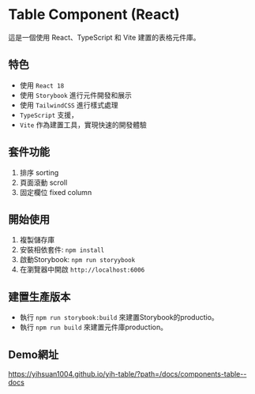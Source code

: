 # Table Component (React)

這是一個使用 React、TypeScript 和 Vite 建置的表格元件庫。

## 特色

- 使用 `React 18` 
- 使用 `Storybook` 進行元件開發和展示
- 使用 `TailwindCSS` 進行樣式處理
- `TypeScript` 支援，
- `Vite` 作為建置工具，實現快速的開發體驗

## 套件功能
1. 排序 sorting
2. 頁面滾動 scroll
3. 固定欄位 fixed column

## 開始使用
1. 複製儲存庫
2. 安裝相依套件: `npm install`
3. 啟動Storybook: `npm run storyybook`
4. 在瀏覽器中開啟 `http://localhost:6006`

## 建置生產版本

- 執行 `npm run storybook:build` 來建置Storybook的productio。
- 執行 `npm run build` 來建置元件庫production。

## Demo網址
https://yihsuan1004.github.io/yih-table/?path=/docs/components-table--docs
